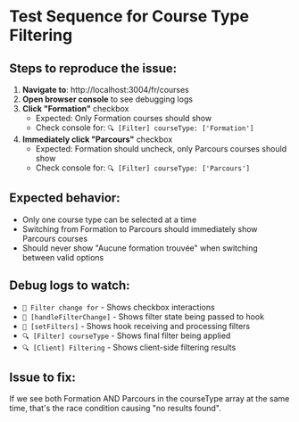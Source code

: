 # Test Sequence for Course Type Filtering

## Steps to reproduce the issue:

1. **Navigate to**: http://localhost:3004/fr/courses
2. **Open browser console** to see debugging logs
3. **Click "Formation"** checkbox
   - Expected: Only Formation courses should show
   - Check console for: `🔍 [Filter] courseType: ['Formation']`
4. **Immediately click "Parcours"** checkbox
   - Expected: Formation should uncheck, only Parcours courses should show
   - Check console for: `🔍 [Filter] courseType: ['Parcours']`

## Expected behavior:
- Only one course type can be selected at a time
- Switching from Formation to Parcours should immediately show Parcours courses
- Should never show "Aucune formation trouvée" when switching between valid options

## Debug logs to watch:
- `🔄 Filter change for` - Shows checkbox interactions
- `🔄 [handleFilterChange]` - Shows filter state being passed to hook
- `🔄 [setFilters]` - Shows hook receiving and processing filters
- `🔍 [Filter] courseType` - Shows final filter being applied
- `🔍 [Client] Filtering` - Shows client-side filtering results

## Issue to fix:
If we see both Formation AND Parcours in the courseType array at the same time, that's the race condition causing "no results found".